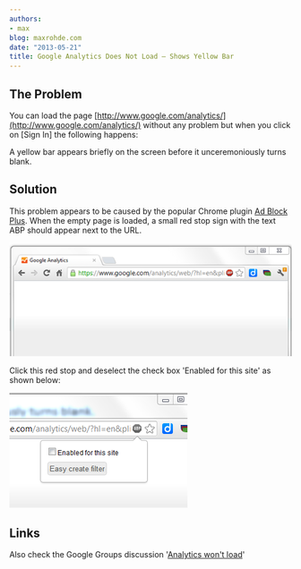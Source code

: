 ```yaml
---
authors:
- max
blog: maxrohde.com
date: "2013-05-21"
title: Google Analytics Does Not Load – Shows Yellow Bar
---
```


## The Problem

You can load the page [http://www.google.com/analytics/](http://www.google.com/analytics/) without any problem but when you click on \[Sign In\] the following happens:

A yellow bar appears briefly on the screen before it unceremoniously turns blank.

## Solution

This problem appears to be caused by the popular Chrome plugin [Ad Block Plus](https://chrome.google.com/webstore/detail/adblock-plus/cfhdojbkjhnklbpkdaibdccddilifddb?hl=en). When the empty page is loaded, a small red stop sign with the text ABP should appear next to the URL.

![](images/052113_0304_googleanaly1.png)

Click this red stop and deselect the check box 'Enabled for this site' as shown below:

![](images/052113_0304_googleanaly2.png)

## Links

Also check the Google Groups discussion '[Analytics won't load](http://productforums.google.com/forum/)'